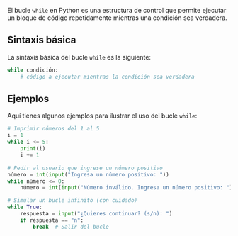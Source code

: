 El bucle `while` en Python es una estructura de control que permite ejecutar un bloque de código repetidamente mientras una condición sea verdadera.

## Sintaxis básica

La sintaxis básica del bucle `while` es la siguiente:

```python
while condición:
    # código a ejecutar mientras la condición sea verdadera
```

## Ejemplos

Aquí tienes algunos ejemplos para ilustrar el uso del bucle `while`:

```python
# Imprimir números del 1 al 5
i = 1
while i <= 5:
    print(i)
    i += 1

# Pedir al usuario que ingrese un número positivo
número = int(input("Ingresa un número positivo: "))
while número <= 0:
    número = int(input("Número inválido. Ingresa un número positivo: "))

# Simular un bucle infinito (con cuidado)
while True:
    respuesta = input("¿Quieres continuar? (s/n): ")
    if respuesta == "n":
        break  # Salir del bucle
```